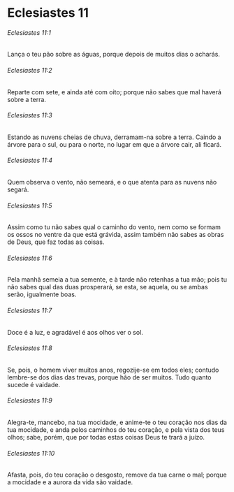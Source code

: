 # Eclesiastes 11

###### Eclesiastes 11:1

Lança o teu pão sobre as águas, porque depois de muitos dias o acharás.

###### Eclesiastes 11:2

Reparte com sete, e ainda até com oito; porque não sabes que mal haverá sobre a terra.

###### Eclesiastes 11:3

Estando as nuvens cheias de chuva, derramam-na sobre a terra. Caindo a árvore para o sul, ou para o norte, no lugar em que a árvore cair, ali ficará.

###### Eclesiastes 11:4

Quem observa o vento, não semeará, e o que atenta para as nuvens não segará.

###### Eclesiastes 11:5

Assim como tu não sabes qual o caminho do vento, nem como se formam os ossos no ventre da que está grávida, assim também não sabes as obras de Deus, que faz todas as coisas.

###### Eclesiastes 11:6

Pela manhã semeia a tua semente, e à tarde não retenhas a tua mão; pois tu não sabes qual das duas prosperará, se esta, se aquela, ou se ambas serão, igualmente boas.

###### Eclesiastes 11:7

Doce é a luz, e agradável é aos olhos ver o sol.

###### Eclesiastes 11:8

Se, pois, o homem viver muitos anos, regozije-se em todos eles; contudo lembre-se dos dias das trevas, porque hão de ser muitos. Tudo quanto sucede é vaidade.

###### Eclesiastes 11:9

Alegra-te, mancebo, na tua mocidade, e anime-te o teu coração nos dias da tua mocidade, e anda pelos caminhos do teu coração, e pela vista dos teus olhos; sabe, porém, que por todas estas coisas Deus te trará a juízo.

###### Eclesiastes 11:10

Afasta, pois, do teu coração o desgosto, remove da tua carne o mal; porque a mocidade e a aurora da vida são vaidade.


